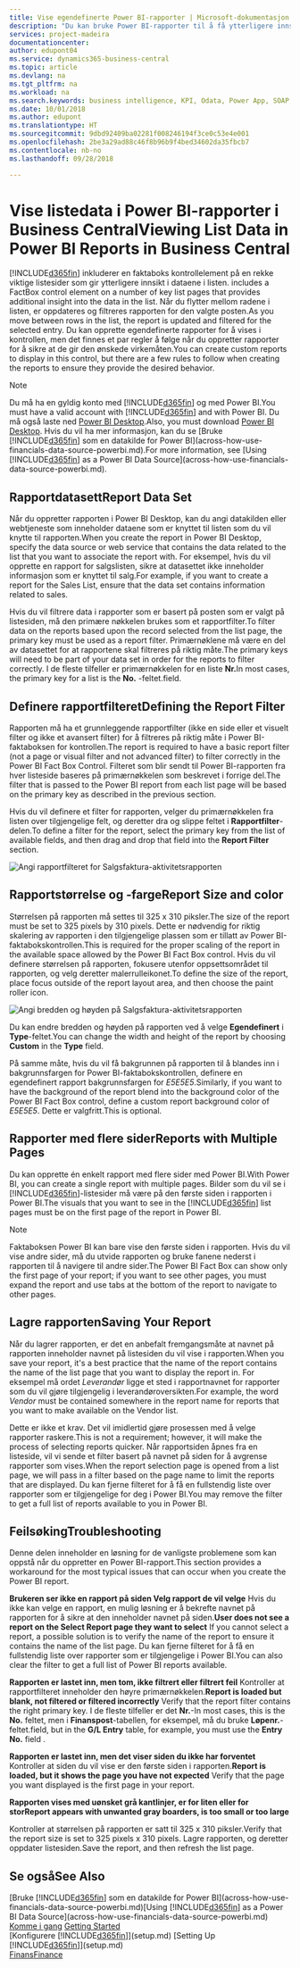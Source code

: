 ```yaml
---
title: Vise egendefinerte Power BI-rapporter | Microsoft-dokumentasjon
description: "Du kan bruke Power BI-rapporter til å få ytterligere innsikt i data i lister."
services: project-madeira
documentationcenter: 
author: edupont04
ms.service: dynamics365-business-central
ms.topic: article
ms.devlang: na
ms.tgt_pltfrm: na
ms.workload: na
ms.search.keywords: business intelligence, KPI, Odata, Power App, SOAP, analysis
ms.date: 10/01/2018
ms.author: edupont
ms.translationtype: HT
ms.sourcegitcommit: 9dbd92409ba02281f008246194f3ce0c53e4e001
ms.openlocfilehash: 2be3a29ad88c46f8b96b9f4bed34602da35fbcb7
ms.contentlocale: nb-no
ms.lasthandoff: 09/28/2018

---
```

# <a name="viewing-list-data-in-power-bi-reports-in-business-central"></a><span data-ttu-id="b29b6-103">Vise listedata i Power BI-rapporter i Business Central</span><span class="sxs-lookup"><span data-stu-id="b29b6-103">Viewing List Data in Power BI Reports in Business Central</span></span> 
[!INCLUDE[d365fin](includes/d365fin_md.md)] <span data-ttu-id="b29b6-104">inkluderer en faktaboks kontrollelement på en rekke viktige listesider som gir ytterligere innsikt i dataene i listen.</span><span class="sxs-lookup"><span data-stu-id="b29b6-104"> includes a FactBox control element on a number of key list pages that provides additional insight into the data in the list.</span></span> <span data-ttu-id="b29b6-105">Når du flytter mellom radene i listen, er oppdateres og filtreres rapporten for den valgte posten.</span><span class="sxs-lookup"><span data-stu-id="b29b6-105">As you move between rows in the list, the report is updated and filtered for the selected entry.</span></span> <span data-ttu-id="b29b6-106">Du kan opprette egendefinerte rapporter for å vises i kontrollen, men det finnes et par regler å følge når du oppretter rapporter for å sikre at de gir den ønskede virkemåten.</span><span class="sxs-lookup"><span data-stu-id="b29b6-106">You can create custom reports to display in this control, but there are a few rules to follow when creating the reports to ensure they provide the desired behavior.</span></span>  

> [!NOTE]  
>   <span data-ttu-id="b29b6-107">Du må ha en gyldig konto med [!INCLUDE[d365fin](includes/d365fin_md.md)] og med Power BI.</span><span class="sxs-lookup"><span data-stu-id="b29b6-107">You must have a valid account with [!INCLUDE[d365fin](includes/d365fin_md.md)] and with Power BI.</span></span> <span data-ttu-id="b29b6-108">Du må også laste ned [Power BI Desktop](https://powerbi.microsoft.com/en-us/desktop/).</span><span class="sxs-lookup"><span data-stu-id="b29b6-108">Also, you must download [Power BI Desktop](https://powerbi.microsoft.com/en-us/desktop/).</span></span> <span data-ttu-id="b29b6-109">Hvis du vil ha mer informasjon, kan du se [Bruke [!INCLUDE[d365fin](includes/d365fin_md.md)] som en datakilde for Power BI](across-how-use-financials-data-source-powerbi.md).</span><span class="sxs-lookup"><span data-stu-id="b29b6-109">For more information, see [Using [!INCLUDE[d365fin](includes/d365fin_md.md)] as a Power BI Data Source](across-how-use-financials-data-source-powerbi.md).</span></span>  

## <a name="report-data-set"></a><span data-ttu-id="b29b6-110">Rapportdatasett</span><span class="sxs-lookup"><span data-stu-id="b29b6-110">Report Data Set</span></span>
<span data-ttu-id="b29b6-111">Når du oppretter rapporten i Power BI Desktop, kan du angi datakilden eller webtjeneste som inneholder dataene som er knyttet til listen som du vil knytte til rapporten.</span><span class="sxs-lookup"><span data-stu-id="b29b6-111">When you create the report in Power BI Desktop, specify the data source or web service that contains the data related to the list that you want to associate the report with.</span></span> <span data-ttu-id="b29b6-112">For eksempel, hvis du vil opprette en rapport for salgslisten, sikre at datasettet ikke inneholder informasjon som er knyttet til salg.</span><span class="sxs-lookup"><span data-stu-id="b29b6-112">For example, if you want to create a report for the Sales List, ensure that the data set contains information related to sales.</span></span>  

<span data-ttu-id="b29b6-113">Hvis du vil filtrere data i rapporter som er basert på posten som er valgt på listesiden, må den primære nøkkelen brukes som et rapportfilter.</span><span class="sxs-lookup"><span data-stu-id="b29b6-113">To filter data on the reports based upon the record selected from the list page, the primary key must be used as a report filter.</span></span> <span data-ttu-id="b29b6-114">Primærnøklene må være en del av datasettet for at rapportene skal filtreres på riktig måte.</span><span class="sxs-lookup"><span data-stu-id="b29b6-114">The primary keys will need to be part of your data set in order for the reports to filter correctly.</span></span> <span data-ttu-id="b29b6-115">I de fleste tilfeller er primærnøkkelen for en liste **Nr.**</span><span class="sxs-lookup"><span data-stu-id="b29b6-115">In most cases, the primary key for a list is the **No.**</span></span> <span data-ttu-id="b29b6-116">-feltet.</span><span class="sxs-lookup"><span data-stu-id="b29b6-116">field.</span></span>  

## <a name="defining-the-report-filter"></a><span data-ttu-id="b29b6-117">Definere rapportfilteret</span><span class="sxs-lookup"><span data-stu-id="b29b6-117">Defining the Report Filter</span></span>
<span data-ttu-id="b29b6-118">Rapporten må ha et grunnleggende rapportfilter (ikke en side eller et visuelt filter og ikke et avansert filter) for å filtreres på riktig måte i Power BI-faktaboksen for kontrollen.</span><span class="sxs-lookup"><span data-stu-id="b29b6-118">The report is required to have a basic report filter (not a page or visual filter and not advanced filter) to filter correctly in the Power BI Fact Box Control.</span></span> <span data-ttu-id="b29b6-119">Filteret som blir sendt til Power BI-rapporten fra hver listeside baseres på primærnøkkelen som beskrevet i forrige del.</span><span class="sxs-lookup"><span data-stu-id="b29b6-119">The filter that is passed to the Power BI report from each list page will be based on the primary key as described in the previous section.</span></span>  

<span data-ttu-id="b29b6-120">Hvis du vil definere et filter for rapporten, velger du primærnøkkelen fra listen over tilgjengelige felt, og deretter dra og slippe feltet i **Rapportfilter**-delen.</span><span class="sxs-lookup"><span data-stu-id="b29b6-120">To define a filter for the report, select the primary key from the list of available fields, and then drag and drop that field into the **Report Filter** section.</span></span>  

![Angi rapportfilteret for Salgsfaktura-aktivitetsrapporten](./media/across-how-use-powerbi-reports-factbox/financials-powerbi-report-filter.png)

## <a name="report-size-and-color"></a><span data-ttu-id="b29b6-122">Rapportstørrelse og -farge</span><span class="sxs-lookup"><span data-stu-id="b29b6-122">Report Size and color</span></span>
<span data-ttu-id="b29b6-123">Størrelsen på rapporten må settes til 325 x 310 piksler.</span><span class="sxs-lookup"><span data-stu-id="b29b6-123">The size of the report must be set to 325 pixels by 310 pixels.</span></span> <span data-ttu-id="b29b6-124">Dette er nødvendig for riktig skalering av rapporten i den tilgjengelige plassen som er tillatt av Power BI-faktabokskontrollen.</span><span class="sxs-lookup"><span data-stu-id="b29b6-124">This is required for the proper scaling of the report in the available space allowed by the Power BI Fact Box control.</span></span> <span data-ttu-id="b29b6-125">Hvis du vil definere størrelsen på rapporten, fokusere utenfor oppsettsområdet til rapporten, og velg deretter malerrulleikonet.</span><span class="sxs-lookup"><span data-stu-id="b29b6-125">To define the size of the report, place focus outside of the report layout area, and then choose the paint roller icon.</span></span>

![Angi bredden og høyden på Salgsfaktura-aktivitetsrapporten](./media/across-how-use-powerbi-reports-factbox/financials-powerbi-report-sizing.png)

<span data-ttu-id="b29b6-127">Du kan endre bredden og høyden på rapporten ved å velge **Egendefinert** i **Type**-feltet.</span><span class="sxs-lookup"><span data-stu-id="b29b6-127">You can change the width and height of the report by choosing **Custom** in the **Type** field.</span></span>

<span data-ttu-id="b29b6-128">På samme måte, hvis du vil få bakgrunnen på rapporten til å blandes inn i bakgrunnsfargen for Power BI-faktabokskontrollen, definere en egendefinert rapport bakgrunnsfargen for *E5E5E5*.</span><span class="sxs-lookup"><span data-stu-id="b29b6-128">Similarly, if you want to have the background of the report blend into the background color of the Power BI Fact Box control, define a custom report background color of *E5E5E5*.</span></span> <span data-ttu-id="b29b6-129">Dette er valgfritt.</span><span class="sxs-lookup"><span data-stu-id="b29b6-129">This is optional.</span></span>  

## <a name="reports-with-multiple-pages"></a><span data-ttu-id="b29b6-130">Rapporter med flere sider</span><span class="sxs-lookup"><span data-stu-id="b29b6-130">Reports with Multiple Pages</span></span>
<span data-ttu-id="b29b6-131">Du kan opprette én enkelt rapport med flere sider med Power BI.</span><span class="sxs-lookup"><span data-stu-id="b29b6-131">With Power BI, you can create a single report with multiple pages.</span></span> <span data-ttu-id="b29b6-132">Bilder som du vil se i [!INCLUDE[d365fin](includes/d365fin_md.md)]-listesider må være på den første siden i rapporten i Power BI.</span><span class="sxs-lookup"><span data-stu-id="b29b6-132">The visuals that you want to see in the [!INCLUDE[d365fin](includes/d365fin_md.md)] list pages must be on the first page of the report in Power BI.</span></span>  

> [!NOTE]  
>  <span data-ttu-id="b29b6-133">Faktaboksen Power BI kan bare vise den første siden i rapporten. Hvis du vil vise andre sider, må du utvide rapporten og bruke fanene nederst i rapporten til å navigere til andre sider.</span><span class="sxs-lookup"><span data-stu-id="b29b6-133">The Power BI Fact Box can show only the first page of your report; if you want to see other pages, you must expand the report and use tabs at the bottom of the report to navigate to other pages.</span></span>  

## <a name="saving-your-report"></a><span data-ttu-id="b29b6-134">Lagre rapporten</span><span class="sxs-lookup"><span data-stu-id="b29b6-134">Saving Your Report</span></span>

<span data-ttu-id="b29b6-135">Når du lagrer rapporten, er det en anbefalt fremgangsmåte at navnet på rapporten inneholder navnet på listesiden du vil vise i rapporten.</span><span class="sxs-lookup"><span data-stu-id="b29b6-135">When you save your report, it's a best practice that the name of the report contains the name of the list page that you want to display the report in.</span></span> <span data-ttu-id="b29b6-136">For eksempel må ordet *Leverandør* ligge et sted i rapportnavnet for rapporter som du vil gjøre tilgjengelig i leverandøroversikten.</span><span class="sxs-lookup"><span data-stu-id="b29b6-136">For example, the word *Vendor* must be contained somewhere in the report name for reports that you want to make available on the Vendor list.</span></span>  

<span data-ttu-id="b29b6-137">Dette er ikke et krav. Det vil imidlertid gjøre prosessen med å velge rapporter raskere.</span><span class="sxs-lookup"><span data-stu-id="b29b6-137">This is not a requirement; however, it will make the process of selecting reports quicker.</span></span> <span data-ttu-id="b29b6-138">Når rapportsiden åpnes fra en listeside, vil vi sende et filter basert på navnet på siden for å avgrense rapporter som vises.</span><span class="sxs-lookup"><span data-stu-id="b29b6-138">When the report selection page is opened from a list page, we will pass in a filter based on the page name to limit the reports that are displayed.</span></span>  <span data-ttu-id="b29b6-139">Du kan fjerne filteret for å få en fullstendig liste over rapporter som er tilgjengelige for deg i Power BI.</span><span class="sxs-lookup"><span data-stu-id="b29b6-139">You may remove the filter to get a full list of reports available to you in Power BI.</span></span>  

## <a name="troubleshooting"></a><span data-ttu-id="b29b6-140">Feilsøking</span><span class="sxs-lookup"><span data-stu-id="b29b6-140">Troubleshooting</span></span>
<span data-ttu-id="b29b6-141">Denne delen inneholder en løsning for de vanligste problemene som kan oppstå når du oppretter en Power BI-rapport.</span><span class="sxs-lookup"><span data-stu-id="b29b6-141">This section provides a workaround for the most typical issues that can occur when you create the Power BI report.</span></span>  

<span data-ttu-id="b29b6-142">**Brukeren ser ikke en rapport på siden Velg rapport de vil velge** Hvis du ikke kan velge en rapport, en mulig løsning er å bekrefte navnet på rapporten for å sikre at den inneholder navnet på siden.</span><span class="sxs-lookup"><span data-stu-id="b29b6-142">**User does not see a report on the Select Report page they want to select** If you cannot select a report, a possible solution is to verify the name of the report to ensure it contains the name of the list page.</span></span> <span data-ttu-id="b29b6-143">Du kan fjerne filteret for å få en fullstendig liste over rapporter som er tilgjengelige i Power BI.</span><span class="sxs-lookup"><span data-stu-id="b29b6-143">You can also clear the filter to get a full list of Power BI reports available.</span></span>  

<span data-ttu-id="b29b6-144">**Rapporten er lastet inn, men tom, ikke filtrert eller filtrert feil** Kontroller at rapportfilteret inneholder den høyre primærnøkkelen.</span><span class="sxs-lookup"><span data-stu-id="b29b6-144">**Report is loaded but blank, not filtered or filtered incorrectly** Verify that the report filter contains the right primary key.</span></span> <span data-ttu-id="b29b6-145">I de fleste tilfeller er det **Nr.**-</span><span class="sxs-lookup"><span data-stu-id="b29b6-145">In most cases, this is the **No.**</span></span> <span data-ttu-id="b29b6-146">feltet, men i **Finanspost**-tabellen, for eksempel, må du bruke **Løpenr.**-feltet.</span><span class="sxs-lookup"><span data-stu-id="b29b6-146">field, but in the **G/L Entry** table, for example, you must use the **Entry No.** field  .</span></span>

<span data-ttu-id="b29b6-147">**Rapporten er lastet inn, men det viser siden du ikke har forventet** Kontroller at siden du vil vise er den første siden i rapporten.</span><span class="sxs-lookup"><span data-stu-id="b29b6-147">**Report is loaded, but it shows the page you have not expected** Verify that the page you want displayed is the first page in your report.</span></span>  

<span data-ttu-id="b29b6-148">**Rapporten vises med uønsket grå kantlinjer, er for liten eller for stor**</span><span class="sxs-lookup"><span data-stu-id="b29b6-148">**Report appears with unwanted gray boarders, is too small or too large**</span></span>

<span data-ttu-id="b29b6-149">Kontroller at størrelsen på rapporten er satt til 325 x 310 piksler.</span><span class="sxs-lookup"><span data-stu-id="b29b6-149">Verify that the report size is set to 325 pixels x 310 pixels.</span></span> <span data-ttu-id="b29b6-150">Lagre rapporten, og deretter oppdater listesiden.</span><span class="sxs-lookup"><span data-stu-id="b29b6-150">Save the report, and then refresh the list page.</span></span>  

## <a name="see-also"></a><span data-ttu-id="b29b6-151">Se også</span><span class="sxs-lookup"><span data-stu-id="b29b6-151">See Also</span></span>
<span data-ttu-id="b29b6-152">[Bruke [!INCLUDE[d365fin](includes/d365fin_md.md)] som en datakilde for Power BI](across-how-use-financials-data-source-powerbi.md)</span><span class="sxs-lookup"><span data-stu-id="b29b6-152">[Using [!INCLUDE[d365fin](includes/d365fin_md.md)] as a Power BI Data Source](across-how-use-financials-data-source-powerbi.md)</span></span>  
<span data-ttu-id="b29b6-153">[Komme i gang](product-get-started.md)  </span><span class="sxs-lookup"><span data-stu-id="b29b6-153">[Getting Started](product-get-started.md)  </span></span>  
<span data-ttu-id="b29b6-154">[Konfigurere [!INCLUDE[d365fin](includes/d365fin_md.md)]](setup.md)  </span><span class="sxs-lookup"><span data-stu-id="b29b6-154">[Setting Up [!INCLUDE[d365fin](includes/d365fin_md.md)]](setup.md)  </span></span>  
[<span data-ttu-id="b29b6-155">Finans</span><span class="sxs-lookup"><span data-stu-id="b29b6-155">Finance</span></span>](finance.md)  

